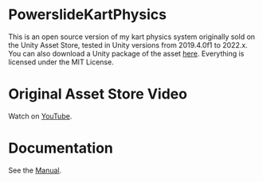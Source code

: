 # PowerslideKartPhysics
This is an open source version of my kart physics system originally sold on the Unity Asset Store, tested in Unity versions from 2019.4.0f1 to 2022.x. You can also download a Unity package of the asset [here](https://justinvoke.com/gamefiles/Powerslide_Kart_Physics_1.07.unitypackage). Everything is licensed under the MIT License.

# Original Asset Store Video
Watch on [YouTube](https://www.youtube.com/watch?v=mCgnIVkOAhQ).

# Documentation
See the [Manual](https://github.com/JustInvoke/PowerslideKartPhysics/blob/main/Assets/PowerslideKartPhysics/Powerslide_Kart_Physics_Doc.pdf).
